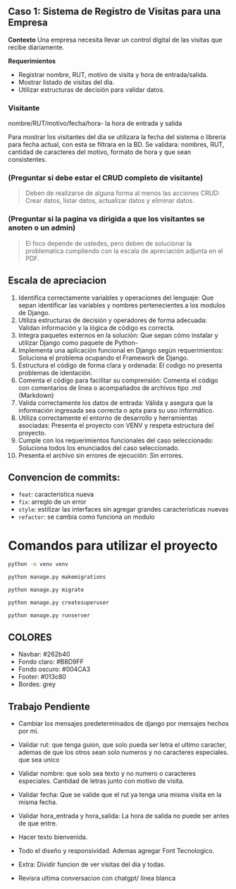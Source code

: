 ## Caso 1: Sistema de Registro de Visitas para una Empresa
**Contexto**  Una empresa necesita llevar un control digital de las visitas que recibe diariamente.

**Requerimientos**
* Registrar nombre, RUT, motivo de visita y hora de entrada/salida.
* Mostrar listado de visitas del día.
* Utilizar estructuras de decisión para validar datos.


### Visitante
nombre/RUT/motivo/fecha/hora- la hora de entrada y salida

Para mostrar los visitantes del dia se utilizara la fecha del sistema o libreria para fecha actual, con esta se filtrara en la BD.
Se validara: nombres, RUT, cantidad de caracteres del motivo, formato de hora y que sean consistentes.

### (Preguntar si debe estar el CRUD completo de visitante)
> Deben de realizarse de alguna forma al menos las acciones CRUD: Crear datos, listar datos, actualizar datos y eliminar datos.

### (Preguntar si la pagina va dirigida a que los visitantes se anoten o un admin)
> El foco depende de ustedes, pero deben de solucionar la problematica cumpliendo con la escala de apreciación adjunta en el PDF.

## Escala de apreciacion
1. Identifica correctamente variables y operaciones del lenguaje: Que sepan identificar las variables y nombres pertenecientes a los modulos de Django.
2. Utiliza estructuras de decisión y operadores de forma adecuada: Validan información y la lógica de código es correcta.
3. Integra paquetes externos en la solución: Que sepan cómo instalar y utilizar Django como paquete de Python-
4. Implementa una aplicación funcional en Django según requerimientos: Soluciona el problema ocupando el Framework de Django.
5. Estructura el código de forma clara y ordenada: El codigo no presenta problemas de identación.
6. Comenta el código para facilitar su comprensión: Comenta el código con comentarios de linea o acompañados de archivos tipo .md (Markdown)
7. Valida correctamente los datos de entrada: Válida y asegura que la información ingresada sea correcta o apta para su uso informático.
8. Utiliza correctamente el entorno de desarrollo y herramientas asociadas: Presenta el proyecto con VENV y respeta estructura del proyecto.
9. Cumple con los requerimientos funcionales del caso seleccionado: Soluciona todos los enunciados del caso seleccionado.
10. Presenta el archivo sin errores de ejecución: Sin errores.

## Convencion de commits:
- `feat`: caracteristica nueva
- `fix`: arreglo de un error
- `style`: estilizar las interfaces sin agregar grandes caracteristicas nuevas
- `refactor`: se cambia como funciona un modulo

# Comandos para utilizar el proyecto
```bash
python -m venv venv
```

```bash
python manage.py makemigrations
```

```bash
python manage.py migrate
```

```bash
python manage.py createsuperuser
```

```bash
python manage.py runserver
```

## COLORES
* Navbar: #262b40
* Fondo claro: #B8D9FF
* Fondo oscuro: #004CA3
* Footer: #013c80
* Bordes: grey

## Trabajo Pendiente
* Cambiar los mensajes predeterminados de django por mensajes hechos por mi.
* Validar rut: que tenga guion, que solo pueda ser letra el ultimo caracter, ademas de que los otros sean solo numeros y no caracteres especiales. que sea unico
* Validar nombre: que solo sea texto y no numero o caracteres especiales. Cantidad de letras junto con motivo de visita.
* Validar fecha: Que se valide que el rut ya tenga una misma visita en la misma fecha.
* Validar hora_entrada y hora_salida: La hora de salida no puede ser antes de que entre.

* Hacer texto bienvenida.
* Todo el diseño y responsividad. Ademas agregar Font Tecnologico.
* Extra: Dividir funcion de ver visitas del dia y todas.

* Revisra ultima conversacion con chatgpt/ linea blanca